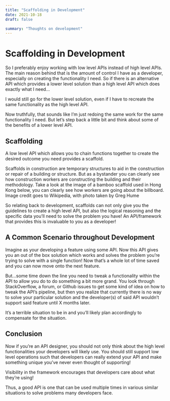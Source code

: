 ```yaml
---
title: "Scaffolding in Development"
date: 2021-10-18
draft: false

summary: "Thoughts on development"
---
```

# Scaffolding in Development

So I preferably enjoy working with low level APIs instead of high level APIs. The main reason behind that is the amount 
of control I have as a developer, especially on creating the functionality I need. So if there is an alternative API 
which provides a lower level solution than a high level API which does exactly what I need…

I would still go for the lower level solution, even if I have to recreate the same functionality as the high level API.

Now truthfully, that sounds like I’m just redoing the same work for the same functionality I need. But let’s step back a 
little bit and think about some of the benefits of a lower level API.

## Scaffolding

A low level API which allows you to chain functions together to create the desired outcome you need provides a scaffold.

Scaffolds in construction are temporary structures to aid in the construction or repair of a building or structure. But 
as a bystander you can clearly see how construction workers are constructing the building and their methodology. Take a 
look at the image of a bamboo scaffold used in Hong Kong below, you can clearly see how workers are going about the billboard.
Image credit goes to Wikipedia, with photo taken by Greg Hume

So relating back to development, scaffolds can not only give you the guidelines to create a high level API, but also the 
logical reasoning and the specific data you’ll need to solve the problem you have! An API/framework that provides this 
is invaluable to you as a developer!

## A Common Scenario throughout Development

Imagine as your developing a feature using some API. Now this API gives you an out of the box solution which works and 
solves the problem you’re trying to solve with a single function! Now that’s a whole lot of time saved and you can now 
move onto the next feature.

But…some time down the line you need to tweak a functionality within the API to allow you do to do something a bit more 
grand. You look through StackOverflow, a forum, or Github issues to get some kind of idea on how to tweak the API’s 
pipeline, but then you realize that currently there is no way to solve your particular solution and the developer(s) 
of said API wouldn’t support said feature until X months later.

It’s a terrible situation to be in and you’ll likely plan accordingly to compensate for the situation.

## Conclusion

Now if you’re an API designer, you should not only think about the high level functionalities your developers will likely 
use. You should still support low level operations such that developers can really extend your API and make something unique 
you’ve never even thought of supporting!

Visibility in the framework encourages that developers care about what they’re using!

Thus, a good API is one that can be used multiple times in various similar situations to solve problems many developers face.

<script src="https://utteranc.es/client.js"
        repo="psuong/psuong.github.io"
        issue-term="pathname"
        theme="github-light"
        crossorigin="anonymous"
        async>
</script>